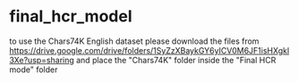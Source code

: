 # final_hcr_model

to use the Chars74K English dataset please download the files 
  from https://drive.google.com/drive/folders/1SyZzXBaykGY6yICV0M6JF1isHXgkl3Xe?usp=sharing
  and place the "Chars74K" folder inside the "Final HCR mode" folder
